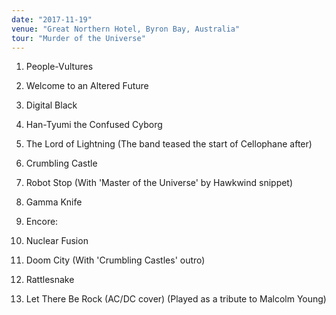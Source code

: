 ```yaml
---
date: "2017-11-19"
venue: "Great Northern Hotel, Byron Bay, Australia"
tour: "Murder of the Universe"
---
```



 1. People-Vultures

 2. Welcome to an Altered Future

 3. Digital Black

 4. Han-Tyumi the Confused Cyborg

 5. The Lord of Lightning
    (The band teased the start of Cellophane after)

 6. Crumbling Castle

 7. Robot Stop
    (With 'Master of the Universe' by Hawkwind snippet)

 8. Gamma Knife

 9. Encore:
10. Nuclear Fusion

11. Doom City
    (With 'Crumbling Castles' outro)

12. Rattlesnake

13. Let There Be Rock
    (AC/DC cover) (Played as a tribute to Malcolm Young)


